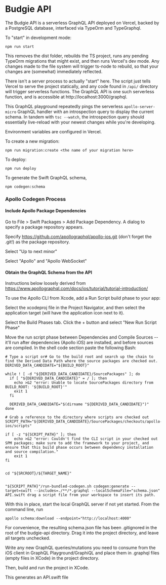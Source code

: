 # Budgie API

The Budgie API is a serverless GraphQL API deployed on Vercel, backed by a PostgreSQL database, interfaced via TypeOrm and TypeGraphql.

To "start" in development mode:

```
npm run start
```

This removes the dist folder, rebuilds the TS project, runs any pending TypeOrm migrations that might exist, and then runs Vercel's dev mode.
Any changes made to the file system will trigger ts-node to rebuild, so that your changes are (somewhat) immediately reflected.

There isn't a server process to actually "start" here. The script just tells Vercel to serve the project statically, and any code found in
`/api/` directory will trigger serverless functions. The GraphQL API is one such serverless function, and is accessible at
http://localhost:3000/graphql.

This GraphQL playground repeatedly pings the serverless `apollo-server-micro` GraphQL handler with an introspection query to display the
current schema. In tandem with `tsc --watch`, the introspection query should essentially live-reload with your newest changes while you're
developing.

Environment variables are configured in Vercel.

To create a new migration:

```
npm run migration:create <the name of your migration here>
```

To deploy:

```
npm run deploy
```

To generate the Swift GraphQL schema,

```
npm codegen:schema
```

### Apollo Codegen Process

#### Include Apollo Package Dependencies

Go to File > Swift Packages > Add Package Dependency. A dialog to specify a package repository appears.

Specify https://github.com/apollographql/apollo-ios.git (don't forget the .git!) as the package repository.

Select "Up to next minor"

Select "Apollo" and "Apollo WebSocket"

#### Obtain the GraphQL Schema from the API

Instructions below loosely derived from https://www.apollographql.com/docs/ios/tutorial/tutorial-introduction/

To use the Apollo CLI from Xcode, add a Run Script build phase to your app:

Select the xcodeproj file in the Project Navigator, and then select the application target (will have the application icon next to it).

Select the Build Phases tab. Click the + button and select "New Run Script Phase"

Move the run script phase between Dependencies and Compile Sources -- it'll run after dependencies (Apollo iOS) are installed, and before
sources are compiled. In the shell code section paste the following Bash:

```
# Type a script or# Go to the build root and search up the chain to find the Derived Data Path where the source packages are checked out.
DERIVED_DATA_CANDIDATE="${BUILD_ROOT}"

while ! [ -d "${DERIVED_DATA_CANDIDATE}/SourcePackages" ]; do
  if [ "${DERIVED_DATA_CANDIDATE}" = / ]; then
    echo >&2 "error: Unable to locate SourcePackages directory from BUILD_ROOT: '${BUILD_ROOT}'"
    exit 1
  fi

  DERIVED_DATA_CANDIDATE="$(dirname "${DERIVED_DATA_CANDIDATE}")"
done

# Grab a reference to the directory where scripts are checked out
SCRIPT_PATH="${DERIVED_DATA_CANDIDATE}/SourcePackages/checkouts/apollo-ios/scripts"

if [ -z "${SCRIPT_PATH}" ]; then
    echo >&2 "error: Couldn't find the CLI script in your checked out SPM packages; make sure to add the framework to your project, and ensure that this build phase occurs between dependency installation and source compilation."
    exit 1
fi


cd "${SRCROOT}/${TARGET_NAME}"


"${SCRIPT_PATH}"/run-bundled-codegen.sh codegen:generate --target=swift --includes=./**/*.graphql --localSchemaFile="schema.json" API.swift drag a script file from your workspace to insert its path.
```

With this in place, start the local GraphQL server if not yet started. From the command line, run

```
apollo schema:download --endpoint="http://localhost:4000"
```

For convenience, the resulting schema.json file has been .gitignored in the root of the budgie-api directory. Drag it into the project directory, and leave all targets unchecked.

Write any new GraphQL queries/mutations you need to consume from the iOS client in GraphQL Playground/GraphiQL and place them in .graphql files (empty files in XCode) in the
project directory.

Then, build and run the project in XCode.

This generates an API.swift file
